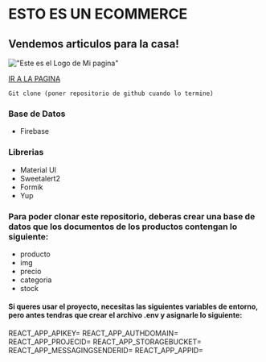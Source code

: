 # ESTO ES UN ECOMMERCE

## Vendemos articulos para la casa!

!["Este es el Logo de Mi pagina"](https://res.cloudinary.com/dlsk3cazy/image/upload/v1680231336/Infinito_Bazar_PNG_oxrmvu.png)

[IR A LA PAGINA](WWW.INFINITOBAZAR.COM.AR)

`Git clone (poner repositorio de github cuando lo termine)`

### Base de Datos

- Firebase

### Librerias

- Material UI
- Sweetalert2
- Formik
- Yup

### Para poder clonar este repositorio, deberas crear una base de datos que los documentos de los productos contengan lo siguiente:

- producto
- img
- precio
- categoria
- stock

#### Si queres usar el proyecto, necesitas las siguientes variables de entorno, pero antes tendras que crear el archivo .env y asignarle lo siguiente:

REACT_APP_APIKEY=
REACT_APP_AUTHDOMAIN=
REACT_APP_PROJECID=
REACT_APP_STORAGEBUCKET=
REACT_APP_MESSAGINGSENDERID=
REACT_APP_APPID=
